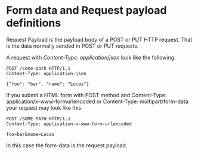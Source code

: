 # Form data and Request payload definitions

Request Payload is the payload body of a POST or PUT HTTP request. That is the data normally sended in POST or PUT requests.

A request with *Content-Type: application/json* look like the following:

```
POST /some-path HTTP/1.1
Content-Type: application-json

{"foo": "bar", "name": "Lucas"}
```

If you submit a HTML form with POST method and Content-Type: application/x-www-formurlencoded or Content-Type: multipart/form-data your request may look like this:

```
POST /SOME-PATH HTTP/1.1
Content-Type: application-x-www-form-urlencoded

foo=bar&name=Lucas
```

In this case the form-data is the request payload.

